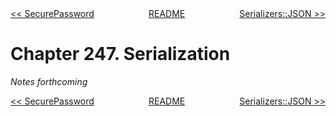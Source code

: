 <div>
<div style='float: left'><a href='ch246-securepassword.md'>&lt;&lt; SecurePassword</a></div>
<div style='float: right'><a href='ch248-serializersjson.md'>Serializers::JSON &gt;&gt;</a></div>
<div style='float: inline-auto;text-align:center'><a href='README.md'>README</a></div>
<div style="clear: both"></div>
</div>

# Chapter 247. Serialization

*Notes forthcoming*

<div>
<div style='float: left'><a href='ch246-securepassword.md'>&lt;&lt; SecurePassword</a></div>
<div style='float: right'><a href='ch248-serializersjson.md'>Serializers::JSON &gt;&gt;</a></div>
<div style='float: inline-auto;text-align:center'><a href='README.md'>README</a></div>
<div style="clear: both"></div>
</div>